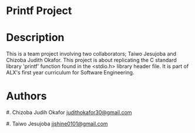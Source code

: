 # Printf Project

# Description

This is a team project involving two collaborators; Taiwo Jesujoba and Chizoba Judith Okafor. This project is about replicating the C standard library 'printf' function found in the <stdio.h> library header file. It is part of ALX's first year curriculum for Software Engineering.


# Authors

#. Chizoba Judih Okafor 
   judithokafor30@gmail.com

#. Taiwo Jesujoba 
   jjshine0101@gmail.com
